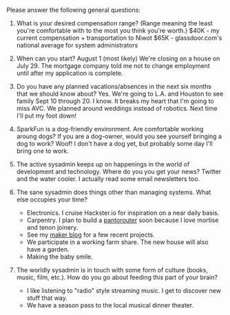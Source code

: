 Please answer the following general questions:

1. What is your desired compensation range? (Range meaning the least you're comfortable with to the most you think you're worth.)
	$40K - my current compensation + transportation to Niwot
	$65K - glassdoor.com's national average for system administrators

2. When can you start?
 	August 1 (most likely)
	We're closing on a house on July 29. The mortgage company told me not to change employment until after my application is complete.

3. Do you have any planned vacations/absences in the next six months that we should know about?
	Yes. We're going to L.A. and Houston to see family Sept 10 through 20. I know. It breaks my heart that I'm going to miss AVC. We planned around weddings instead of robotics. Next time I'll put my foot down!

4. SparkFun is a dog-friendly environment. Are comfortable working aroung dogs? If you are a dog-owner, would you see yourself bringing a dog to work?
	Woof! I don't have a dog yet, but probably some day I'll bring one to work.

5. The active sysadmin keeps up on happenings in the world of development and technology. Where do you you get your news?
	Twitter and the water cooler. I actually read some email newsletters too.

6. The sane sysadmin does things other than managing systems. What else occupies your time?
	- Electronics. I cruise Hackster.io for inspiration on a near daily basis.
	- Carpentry. I plan to build a [pantorouter](https://www.youtube.com/watch?v=PDPrFJazD3Q) soon because I love mortise and tenon joinery. 
	- See my [maker blog](https://patrick3coffee.wordpress.com) for a few recent projects.
	- We participate in a working farm share. The new house will also have a garden.
	- Making the baby smile. 

7. The worldly sysadmin is in touch with some form of culture (books, music, film, etc.). How do you go about feeding this part of your brain?
	- I like listening to "radio" style streaming music. I get to discover new stuff that way.
	- We have a season pass to the local musical dinner theater.
	